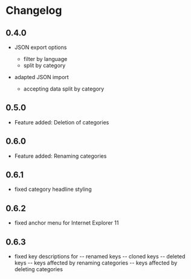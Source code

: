 # Changelog

## 0.4.0

- JSON export options
    - filter by language
    - split by category
    
- adapted JSON import
    - accepting data split by category
     
## 0.5.0

- Feature added: Deletion of categories
    
## 0.6.0

- Feature added: Renaming categories

## 0.6.1

- fixed category headline styling
 
## 0.6.2

- fixed anchor menu for Internet Explorer 11

## 0.6.3

- fixed key descriptions for
-- renamed keys
-- cloned keys
-- deleted keys
-- keys affected by renaming categories
-- keys affected by deleting categories